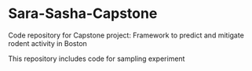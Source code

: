 # Sara-Sasha-Capstone
Code repository for Capstone project: Framework to predict and mitigate rodent activity in Boston

This repository includes code for sampling experiment
